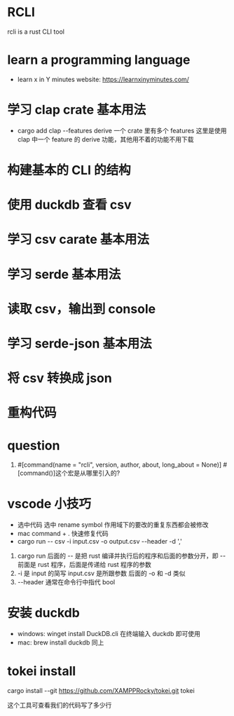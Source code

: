# RCLI

rcli is a rust CLI tool

# learn a programming language

- learn x in Y minutes
  website: https://learnxinyminutes.com/

# 学习 clap crate 基本用法

- cargo add clap --features derive
  一个 crate 里有多个 features 这里是使用 clap 中一个 feature 的 derive 功能，其他用不着的功能不用下载

# 构建基本的 CLI 的结构

# 使用 duckdb 查看 csv

# 学习 csv carate 基本用法

# 学习 serde 基本用法

# 读取 csv，输出到 console

# 学习 serde-json 基本用法

# 将 csv 转换成 json

# 重构代码

# question

1. #[command(name = "rcli", version, author, about, long_about = None)] #[command()]这个宏是从哪里引入的?

# vscode 小技巧

- 选中代码 选中 rename symbol 作用域下的要改的重复东西都会被修改
- mac command + . 快速修复代码
- cargo run -- csv -i input.csv -o output.csv --header -d ','

1. cargo run 后面的 -- 是把 rust 编译并执行后的程序和后面的参数分开，即 -- 前面是 rust 程序，后面是传递给 rust 程序的参数
2. -i 是 input 的简写 input.csv 是所跟参数 后面的 -o 和 -d 类似
3. --header 通常在命令行中指代 bool

# 安装 duckdb

- windows: winget install DuckDB.cli 在终端输入 duckdb 即可使用
- mac: brew install duckdb 同上

# tokei install

cargo install --git https://github.com/XAMPPRocky/tokei.git tokei

这个工具可查看我们的代码写了多少行
